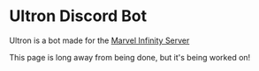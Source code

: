 # Ultron Discord Bot
Ultron is a bot made for the [Marvel Infinity Server](https://discord.gg/marvelinfinity)

This page is long away from being done, but it's being worked on!

